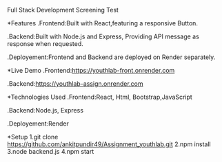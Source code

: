  Full Stack Development Screening Test

 
 *Features
 .Frontend:Built with React,featuring a responsive Button.

 .Backend:Built with Node.js and Express, Providing API message as response when requested.

 .Deployement:Frontend and Backend are deployed on Render separately.


 *Live Demo
 .Frontend:https://youthlab-front.onrender.com

 .Backend:https://youthlab-assign.onrender.com
	

 *Technologies Used
 .Frontend:React, Html, Bootstrap,JavaScript

 .Backend:Node.js, Express

 .Deployement:Render

 *Setup
 1.git clone https://github.com/ankitpundir49/Assignment_youthlab.git
 2.npm install
 3.node backend.js
 4.npm start

 